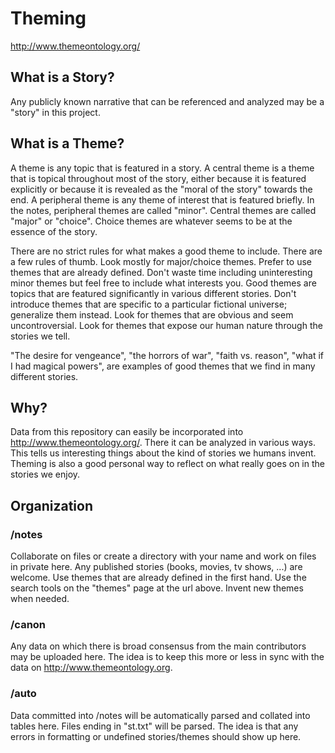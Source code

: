 # Theming

http://www.themeontology.org/  


## What is a Story?

Any publicly known narrative that can be referenced and analyzed may be a "story" in this project.



## What is a Theme?

A theme is any topic that is featured in a story.
A central theme is a theme that is topical throughout most of the story, either because it is featured explicitly or because it is revealed as the "moral of the story" towards the end.
A peripheral theme is any theme of interest that is featured briefly.
In the notes, peripheral themes are called "minor". 
Central themes are called "major" or "choice".
Choice themes are whatever seems to be at the essence of the story.

There are no strict rules for what makes a good theme to include.
There are a few rules of thumb.
Look mostly for major/choice themes.
Prefer to use themes that are already defined.
Don't waste time including uninteresting minor themes but feel free to include what interests you.
Good themes are topics that are featured significantly in various different stories.
Don't introduce themes that are specific to a particular fictional universe; generalize them instead.
Look for themes that are obvious and seem uncontroversial.
Look for themes that expose our human nature through the stories we tell.

"The desire for vengeance", "the horrors of war", "faith vs. reason", "what if I had magical powers", are examples of good themes that we find in many different stories.


## Why?

Data from this repository can easily be incorporated into http://www.themeontology.org/. 
There it can be analyzed in various ways.
This tells us interesting things about the kind of stories we humans invent.
Theming is also a good personal way to reflect on what really goes on in the stories we enjoy.



## Organization

### /notes

Collaborate on files or create a directory with your name and work on files in private here.
Any published stories (books, movies, tv shows, ...) are welcome.
Use themes that are already defined in the first hand.
Use the search tools on the "themes" page at the url above.
Invent new themes when needed.

### /canon

Any data on which there is broad consensus from the main contributors may be uploaded here.
The idea is to keep this more or less in sync with the data on http://www.themeontology.org.

### /auto

Data committed into /notes will be automatically parsed and collated into tables here.
Files ending in "st.txt" will be parsed.
The idea is that any errors in formatting or undefined stories/themes should show up here.


